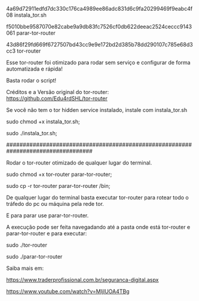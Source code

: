 4a69d72911edfd7dc330c176ca4989ee86adc831d6c9fa20299469f9eabc4f08  instala_tor.sh

f5010bbe9587070e82cabe9a9db83fc7526cf0db622deeac2524ceccc9143061  parar-tor-router

43d86f29fd669f6727507bd43cc9e9e172bd2d385b78dd290107c785e68d3cc3  tor-router

Esse tor-router foi otimizado para rodar sem serviço e configurar de forma automatizada e rápida!

Basta rodar o script!

Créditos e a Versão original do tor-router: https://github.com/Edu4rdSHL/tor-router

Se você não tem o tor hidden service instalado, instale com instala_tor.sh

sudo chmod +x instala_tor.sh;

sudo ./instala_tor.sh;

##################################################################################

Rodar o tor-router otimizado de qualquer lugar do terminal.

sudo chmod +x tor-router parar-tor-router;

sudo cp -r tor-router parar-tor-router /bin;

De qualquer lugar do terminal basta executar tor-router para rotear todo o tráfedo do pc ou máquina pela rede tor.

E para parar use parar-tor-router.

A execução pode ser feita navegadando até a pasta onde está tor-router e parar-tor-router e para executar:

sudo ./tor-router

sudo ./parar-tor-router


Saiba mais em:

https://www.traderprofissional.com.br/seguranca-digital.aspx

https://www.youtube.com/watch?v=MIjlUOA4TBg 































